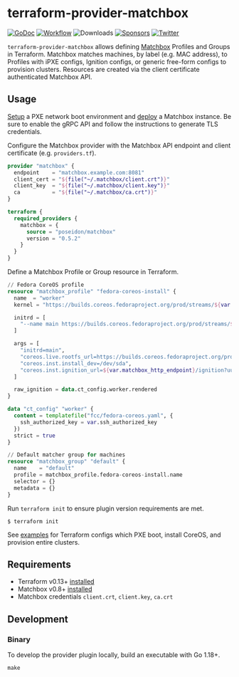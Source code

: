# terraform-provider-matchbox
[![GoDoc](https://pkg.go.dev/badge/github.com/poseidon/terraform-provider-matchbox.svg)](https://pkg.go.dev/github.com/poseidon/terraform-provider-matchbox) [![Workflow](https://github.com/poseidon/terraform-provider-matchbox/actions/workflows/test.yaml/badge.svg)](https://github.com/poseidon/terraform-provider-matchbox/actions/workflows/test.yaml?query=branch%3Amain) ![Downloads](https://img.shields.io/github/downloads/poseidon/terraform-provider-matchbox/total) [![Sponsors](https://img.shields.io/github/sponsors/poseidon?logo=github)](https://github.com/sponsors/poseidon) [![Twitter](https://img.shields.io/badge/follow-news-1da1f2?logo=twitter)](https://twitter.com/poseidonlabs)

`terraform-provider-matchbox` allows defining [Matchbox](https://github.com/poseidon/matchbox) Profiles and Groups in Terraform. Matchbox matches machines, by label (e.g. MAC address), to Profiles with iPXE configs, Ignition configs, or generic free-form configs to provision clusters. Resources are created via the client certificate authenticated Matchbox API.

## Usage

[Setup](https://matchbox.psdn.io/network-setup/) a PXE network boot environment and [deploy](https://matchbox.psdn.io/deployment/) a Matchbox instance. Be sure to enable the gRPC API and follow the instructions to generate TLS credentials.

Configure the Matchbox provider with the Matchbox API endpoint and client certificate (e.g. `providers.tf`).

```tf
provider "matchbox" {
  endpoint    = "matchbox.example.com:8081"
  client_cert = "${file("~/.matchbox/client.crt")}"
  client_key  = "${file("~/.matchbox/client.key")}"
  ca          = "${file("~/.matchbox/ca.crt")}"
}

terraform {
  required_providers {
    matchbox = {
      source = "poseidon/matchbox"
      version = "0.5.2"
    }
  }
}
```

Define a Matchbox Profile or Group resource in Terraform.

```tf
// Fedora CoreOS profile
resource "matchbox_profile" "fedora-coreos-install" {
  name  = "worker"
  kernel = "https://builds.coreos.fedoraproject.org/prod/streams/${var.os_stream}/builds/${var.os_version}/x86_64/fedora-coreos-${var.os_version}-live-kernel-x86_64"

  initrd = [
    "--name main https://builds.coreos.fedoraproject.org/prod/streams/${var.os_stream}/builds/${var.os_version}/x86_64/fedora-coreos-${var.os_version}-live-initramfs.x86_64.img"
  ]

  args = [
    "initrd=main",
    "coreos.live.rootfs_url=https://builds.coreos.fedoraproject.org/prod/streams/${var.os_stream}/builds/${var.os_version}/x86_64/fedora-coreos-${var.os_version}-live-rootfs.x86_64.img",
    "coreos.inst.install_dev=/dev/sda",
    "coreos.inst.ignition_url=${var.matchbox_http_endpoint}/ignition?uuid=$${uuid}&mac=$${mac:hexhyp}"
  ]

  raw_ignition = data.ct_config.worker.rendered
}

data "ct_config" "worker" {
  content = templatefile("fcc/fedora-coreos.yaml", {
    ssh_authorized_key = var.ssh_authorized_key
  })
  strict = true
}

// Default matcher group for machines
resource "matchbox_group" "default" {
  name    = "default"
  profile = matchbox_profile.fedora-coreos-install.name
  selector = {}
  metadata = {}
}
```

Run `terraform init` to ensure plugin version requirements are met.

```
$ terraform init
```

See [examples](https://github.com/poseidon/matchbox/tree/master/examples/terraform) for Terraform configs which PXE boot, install CoreOS, and provision entire clusters.

## Requirements

* Terraform v0.13+ [installed](https://www.terraform.io/downloads.html)
* Matchbox v0.8+ [installed](https://matchbox.psdn.io/deployment/)
* Matchbox credentials `client.crt`, `client.key`, `ca.crt`

## Development

### Binary

To develop the provider plugin locally, build an executable with Go 1.18+.

```
make
```

